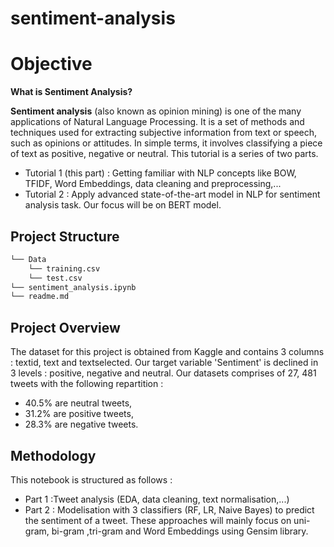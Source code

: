 # sentiment-analysis

# Objective
**What is Sentiment Analysis?**

**Sentiment analysis** (also known as opinion mining) is one of the many applications of Natural Language Processing. It is a set of methods and techniques used for extracting subjective information from text or speech, such as opinions or attitudes. In simple terms, it involves classifying a piece of text as positive, negative or neutral.
This tutorial is a series of two parts.

- Tutorial 1 (this part) : Getting familiar with NLP concepts like BOW, TFIDF, Word Embeddings, data cleaning and preprocessing,...
- Tutorial 2 : Apply advanced state-of-the-art model in NLP for sentiment analysis task. Our focus will be on BERT model.

## Project Structure 

```bash
└── Data
    └── training.csv
    └── test.csv
└── sentiment_analysis.ipynb
└── readme.md
```
## Project Overview
The dataset for this project is obtained from Kaggle and contains 3 columns : textid, text and textselected. Our target variable 'Sentiment' is declined in 3 levels : positive, negative and neutral. Our datasets comprises of 27, 481 tweets with the following repartition :
- 40.5% are neutral tweets, 
- 31.2% are positive tweets, 
- 28.3% are negative tweets.

## Methodology
This notebook is structured as follows :

- Part 1 :Tweet analysis (EDA, data cleaning, text normalisation,...)
- Part 2 : Modelisation with 3 classifiers (RF, LR, Naive Bayes) to predict the sentiment of a tweet. These approaches will mainly focus on uni-gram, bi-gram ,tri-gram and Word Embeddings using Gensim library.



